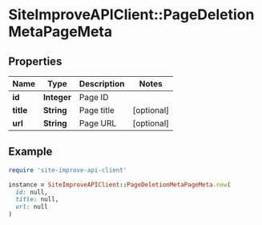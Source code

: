 # SiteImproveAPIClient::PageDeletionMetaPageMeta

## Properties

| Name | Type | Description | Notes |
| ---- | ---- | ----------- | ----- |
| **id** | **Integer** | Page ID |  |
| **title** | **String** | Page title | [optional] |
| **url** | **String** | Page URL | [optional] |

## Example

```ruby
require 'site-improve-api-client'

instance = SiteImproveAPIClient::PageDeletionMetaPageMeta.new(
  id: null,
  title: null,
  url: null
)
```

